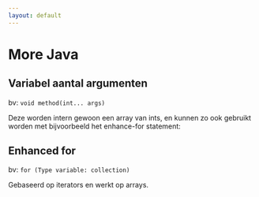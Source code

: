 ```yaml
---
layout: default
---
```


# More Java

## Variabel aantal argumenten

bv: `void method(int... args)`

Deze worden intern gewoon een array van ints, en kunnen zo ook gebruikt worden met bijvoorbeeld het enhance-for statement:

## Enhanced for

bv: `for (Type variable: collection)`

Gebaseerd op iterators en werkt op arrays.
